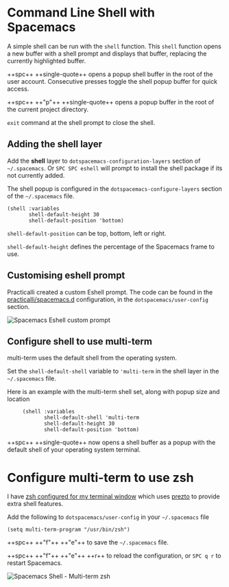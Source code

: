 # Command Line Shell with Spacemacs

A simple shell can be run with the `shell` function.  This `shell` function opens a new buffer with a shell prompt and displays that buffer, replacing the currently highlighted buffer.

++spc++ ++single-quote++ opens a popup shell buffer in the root of the user account. Consecutive presses toggle the shell popup buffer for quick access.

 ++spc++ ++"p"++ ++single-quote++ opens a popup buffer in the root of the current project directory.

`exit` command at the shell prompt to close the shell.


## Adding the shell layer

Add the **shell** layer to `dotspacemacs-configuration-layers` section of `~/.spacemacs`. Or `SPC SPC eshell` will prompt to install the shell package if its not currently added.

The shell popup is configured in the `dotspacemacs-configure-layers` section of the `~/.spacemacs` file.

```
(shell :variables
       shell-default-height 30
       shell-default-position 'bottom)
```

`shell-default-position` can be top, bottom, left or right.

`shell-default-height` defines the percentage of the Spacemacs frame to use.


## Customising eshell prompt

Practicalli created a custom Eshell prompt.  The code can be found in the [practicalli/spacemacs.d](https://github.com/practicalli/spacemacs.d/blob/master/init.el) configuration, in the `dotspacemacs/user-config` section.

![Spacemacs Eshell custom prompt](https://raw.githubusercontent.com/practicalli/graphic-design/live/spacemacs/screenshots/spacemacs-shell-poppup.png)


## Configure shell to use multi-term

multi-term uses the default shell from the operating system.

Set the `shell-default-shell` variable to `'multi-term` in the shell layer in the `~/.spacemacs` file.

Here is an example with the multi-term shell set, along with popup size and location

```
     (shell :variables
            shell-default-shell 'multi-term
            shell-default-height 30
            shell-default-position 'bottom)
```

++spc++ ++single-quote++  now opens a shell buffer as a popup with the default shell of your operating system terminal.


# Configure multi-term to use zsh

I have [zsh configured for my terminal window](http://jr0cket.co.uk/2013/09/hey-prezto-zsh-for-command-line-heaven.html) which uses [prezto](https://github.com/sorin-ionescu/prezto) to provide extra shell features.

Add the following to `dotspacemacs/user-config` in your `~/.spacemacs` file

```
(setq multi-term-program "/usr/bin/zsh")
```

++spc++ ++"f"++ ++"e"++ to save the `~/.spacemacs` file.

++spc++ ++"f"++ ++"e"++ ++r++ to reload the configuration, or `SPC q r` to restart Spacemacs.

![Spacemacs Shell - Multi-term zsh](/image/spacemacs-shell-popup-multi-term-zsh.png)
